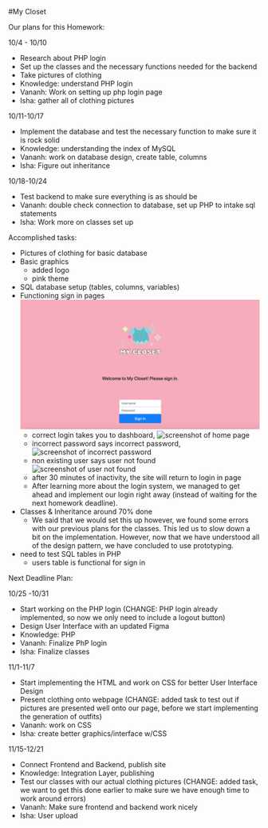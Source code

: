 #My Closet

Our plans for this Homework:

10/4 - 10/10
- Research about PHP login
- Set up the classes and the necessary functions needed for the backend
- Take pictures of clothing
- Knowledge: understand PHP login
- Vananh: Work on setting up php login page
- Isha: gather all of clothing pictures

10/11-10/17
- Implement the database and test the necessary function to make sure it is rock solid
- Knowledge: understanding the index of MySQL
- Vananh: work on database design, create table, columns
- Isha: Figure out inheritance

10/18-10/24
- Test backend to make sure everything is as should be
- Vananh: double check connection to database, set up PHP to intake sql statements
- Isha: Work more on classes set up

Accomplished tasks:
- Pictures of clothing for basic database
- Basic graphics
  - added logo
  - pink theme
- SQL database setup (tables, columns, variables)
- Functioning sign in pages ![screenshot of login page](screenshots/loginpage.png)
  - correct login takes you to dashboard, ![screenshot of home page](https://github.com/ishakarki/MyCloset/tree/week3/screenshots/homepage.png)
  - incorrect password says incorrect password, ![screenshot of incorrect password](https://github.com/ishakarki/MyCloset/tree/week3/screenshots/incorrectlogin.png)
  - non existing user says user not found ![screenshot of user not found](https://github.com/ishakarki/MyCloset/tree/week3/screenshots/usernotfound.png)
  - after 30 minutes of inactivity, the site will return to login in page
  - After learning more about the login system, we managed to get ahead and implement our login right away (instead of waiting for the next homework deadline).
- Classes & Inheritance around 70% done
  - We said that we would set this up however, we found some errors with our previous plans for the classes. This led us to slow down a bit on the implementation. However, now that we have understood all of the design pattern, we have concluded to use prototyping.
- need to test SQL tables in PHP
  - users table is functional for sign in

Next Deadline Plan: 

10/25 -10/31
- Start working on the PHP login (CHANGE: PHP login already implemented, so now we only need to include a logout button)
- Design User Interface with an updated Figma
- Knowledge: PHP
- Vananh: Finalize PhP login 
- Isha: Finalize classes

11/1-11/7
- Start implementing the HTML and work on CSS for better User Interface Design
- Present clothing onto webpage (CHANGE: added task to test out if pictures are presented well onto our page, before we start implementing the generation of outfits)
- Vananh: work on CSS
- Isha: create better graphics/interface w/CSS

11/15-12/21
- Connect Frontend and Backend, publish site
- Knowledge: Integration Layer, publishing
- Test our classes with our actual clothing pictures (CHANGE: added task, we want to get this done earlier to make sure we have enough time to work around errors)
- Vananh: Make sure frontend and backend work nicely
- Isha: User upload
